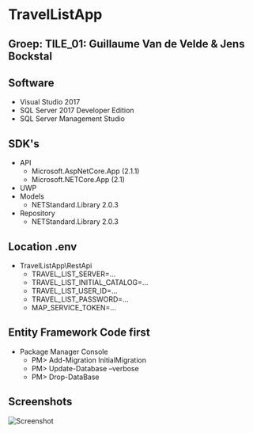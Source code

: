 # TravelListApp

## Groep: TILE_01: Guillaume Van de Velde & Jens Bockstal

## Software
* Visual Studio 2017
* SQL Server 2017 Developer Edition
* SQL Server Management Studio

## SDK's
* API
    * Microsoft.AspNetCore.App (2.1.1)
    * Microsoft.NETCore.App (2.1)
* UWP
* Models
    * NETStandard.Library 2.0.3
* Repository
    * NETStandard.Library 2.0.3

## Location .env
* TravelListApp\RestApi 
    * TRAVEL_LIST_SERVER=...
    * TRAVEL_LIST_INITIAL_CATALOG=...
    * TRAVEL_LIST_USER_ID=...
    * TRAVEL_LIST_PASSWORD=...
    * MAP_SERVICE_TOKEN=...

## Entity Framework Code first
* Package Manager Console
    * PM> Add-Migration InitialMigration
    * PM> Update-Database –verbose
    * PM> Drop-DataBase

## Screenshots
![Screenshot](https://github.com/JensBock/TravelListApp/blob/main/screenshot.PNG)




